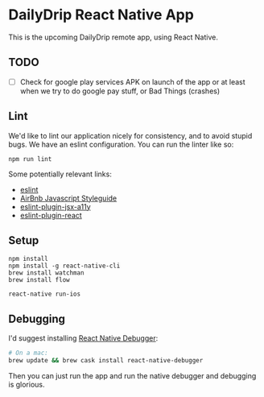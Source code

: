 # DailyDrip React Native App

This is the upcoming DailyDrip remote app, using React Native.

## TODO

- [ ] Check for google play services APK on launch of the app or at least when
  we try to do google pay stuff, or Bad Things (crashes)

## Lint

We'd like to lint our application nicely for consistency, and to avoid stupid
bugs.  We have an eslint configuration.  You can run the linter like so:

```
npm run lint
```

Some potentially relevant links:

- [eslint](http://eslint.org/)
- [AirBnb Javascript Styleguide](https://github.com/airbnb/javascript)
- [eslint-plugin-jsx-a11y](https://github.com/evcohen/eslint-plugin-jsx-a11y)
- [eslint-plugin-react](https://github.com/yannickcr/eslint-plugin-react)

## Setup

```
npm install
npm install -g react-native-cli
brew install watchman
brew install flow

react-native run-ios
```

## Debugging

I'd suggest installing [React Native
Debugger](https://github.com/jhen0409/react-native-debugger):

```sh
# On a mac:
brew update && brew cask install react-native-debugger
```

Then you can just run the app and run the native debugger and debugging is
glorious.
